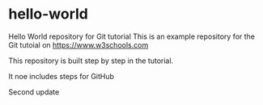 # hello-world
Hello World repository for Git tutorial
This is an example repository for the Git tutoial on https://www.w3schools.com

This repository is built step by step in the tutorial.

It noe includes steps for GitHub

Second update
